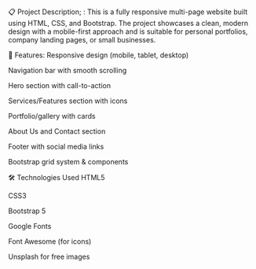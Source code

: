 📋 Project Description; :
This is a fully responsive multi-page website built using HTML, CSS, and Bootstrap. The project showcases a clean, modern design with a mobile-first approach and is suitable for personal portfolios, company landing pages, or small businesses.

🚀 Features:
Responsive design (mobile, tablet, desktop)

Navigation bar with smooth scrolling

Hero section with call-to-action

Services/Features section with icons

Portfolio/gallery with cards

About Us and Contact section

Footer with social media links

Bootstrap grid system & components

🛠️ Technologies Used
HTML5

CSS3

Bootstrap 5

Google Fonts

Font Awesome (for icons)

Unsplash for free images
